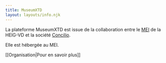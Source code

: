 ```yaml
---
title: MuseumXTD
layout: layouts/info.njk
---
```

La plateforme MuseumXTD est issue de la collaboration entre le [MEI](https://heig-vd.ch/rad/instituts/mei) de la HEIG-VD et la société [Concilio](https://www.concilioltd.com/). 

Elle est hébergée au MEI. 

[[Organisation|Pour en savoir plus]]
